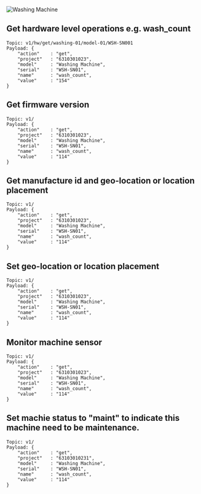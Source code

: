 ![Washing Machine](pictures/iot-machine.png)

## Get hardware level operations e.g. wash_count
```
Topic: v1/hw/get/washing-01/model-01/WSH-SN001
Payload: {
    "action"    : "get",
    "project"   : "6310301023",
    "model"     : "Washing Machine",
    "serial"    : "WSH-SN01",
    "name"      : "wash_count",
    "value"     : "154"
}
```

## Get firmware version
```
Topic: v1/
Payload: {
    "action"    : "get",
    "project"   : "6310301023",
    "model"     : "Washing Machine",
    "serial"    : "WSH-SN01",
    "name"      : "wash_count",
    "value"     : "114"
}
```

## Get manufacture id and geo-location or location placement
```
Topic: v1/
Payload: {
    "action"    : "get",
    "project"   : "6310301023",
    "model"     : "Washing Machine",
    "serial"    : "WSH-SN01",
    "name"      : "wash_count",
    "value"     : "114"
}
```

## Set geo-location or location placement
```
Topic: v1/
Payload: {
    "action"    : "get",
    "project"   : "6310301023",
    "model"     : "Washing Machine",
    "serial"    : "WSH-SN01",
    "name"      : "wash_count",
    "value"     : "114"
}
```

## Monitor machine sensor
```
Topic: v1/
Payload: {
    "action"    : "get",
    "project"   : "6310301023",
    "model"     : "Washing Machine",
    "serial"    : "WSH-SN01",
    "name"      : "wash_count",
    "value"     : "114"
}
```

## Set machie status to "maint" to indicate this machine need to be maintenance.
```
Topic: v1/
Payload: {
    "action"    : "get",
    "project"   : "63103010231",
    "model"     : "Washing Machine",
    "serial"    : "WSH-SN01",
    "name"      : "wash_count",
    "value"     : "114"
}
```
